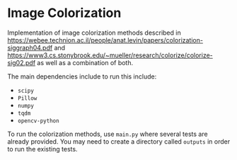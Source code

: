# Image Colorization
Implementation of image colorization methods described in https://webee.technion.ac.il/people/anat.levin/papers/colorization-siggraph04.pdf and https://www3.cs.stonybrook.edu/~mueller/research/colorize/colorize-sig02.pdf as well as a combination of both.

The main dependencies include to run this include:
- `scipy`
- `Pillow`
- `numpy`
- `tqdm`
- `opencv-python`

To run the colorization methods, use `main.py` where several tests are already provided. You may need to create a directory called `outputs` in order to run the existing tests.
